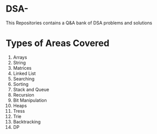 # DSA-
This Repositories contains a Q&amp;A bank of DSA problems and solutions 
# Types of Areas Covered
1. Arrays
2. String
3. Matrices
4. Linked List
5. Searching
6. Sorting
7. Stack and Queue
8. Recursion
9. Bit Manipulation
10. Heaps
11. Tress
12. Trie
13. Backtracking
14. DP

